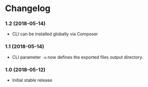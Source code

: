 # Changelog

### 1.2 (2018-05-14)

- CLI can be installed globally via Composer

### 1.1 (2018-05-14)

- CLI parameter `-o` now defines the exported files output directory.

### 1.0 (2018-05-12)

- Initial stable release

